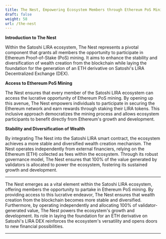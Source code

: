 ```yaml
---
title: The Nest, Empowering Ecosystem Members through Ethereum PoS Mining
draft: false
weight: 58
url: /the-nest
---
```


**Introduction to The Nest**

Within the Satoshi LIRA ecosystem, The Nest represents a pivotal
component that grants all members the opportunity to participate in
Ethereum Proof-of-Stake (PoS) mining. It aims to enhance the stability
and diversification of wealth creation from the blockchain while
laying the foundation for the generation of an ETH derivative on
Satoshi's LIRA Decentralized Exchange (DEX).

**Access to Ethereum PoS Mining**

The Nest ensures that every member of the Satoshi LIRA ecosystem can
access the lucrative opportunity of Ethereum PoS mining. By opening up
this avenue, The Nest empowers individuals to participate in securing
the Ethereum network and earn rewards through staking their LIRA
tokens. This inclusive approach democratizes the mining process and
allows ecosystem participants to benefit directly from Ethereum's
growth and development.

**Stability and Diversification of Wealth**

By integrating The Nest into the Satoshi LIRA smart contract, the
ecosystem achieves a more stable and diversified wealth creation
mechanism. The Nest operates independently from external financiers,
relying on the Ethereum (ETH) collected as fees within the ecosystem.
Through its robust governance model, The Nest ensures that 100% of the
value generated by validators is allocated to power the ecosystem,
fostering its sustained growth and development.


---

The Nest emerges as a vital element within the Satoshi LIRA ecosystem,
offering members the opportunity to partake in Ethereum PoS mining. By
providing access to this lucrative endeavor, The Nest ensures that
wealth creation from the blockchain becomes more stable and
diversified. Furthermore, by operating independently and allocating
100% of validator-generated value, The Nest powers the ecosystem's
growth and development. Its role in laying the foundation for an ETH
derivative on Satoshi's LIRA DEX reinforces the ecosystem's
versatility and opens doors to new financial possibilities.

---